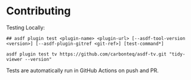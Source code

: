 # Contributing

Testing Locally:

```shell
## asdf plugin test <plugin-name> <plugin-url> [--asdf-tool-version <version>] [--asdf-plugin-gitref <git-ref>] [test-command*]

asdf plugin test tv https://github.com/carbonteq/asdf-tv.git "tidy-viewer --version"
```

Tests are automatically run in GitHub Actions on push and PR.

